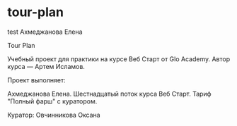 # tour-plan
 test
 Ахмеджанова Елена

 Tour Plan

Учебный проект для практики на курсе Веб Старт от Glo Academy. Автор курса — Артем Исламов.

Проект выполняет:

Ахмеджанова Елена. Шестнадцатый поток курса Веб Старт. Тариф "Полный фарш" с куратором.

Куратор: 
Овчинникова Оксана
